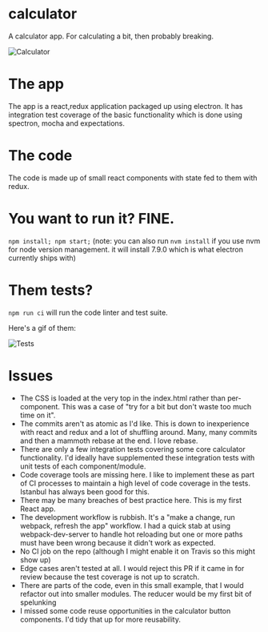 # calculator
A calculator app. For calculating a bit, then probably breaking.

![Calculator](https://i.imgur.com/q19MrKY.gif)

# The app

The app is a react,redux application packaged up using electron. It has integration test coverage of the basic functionality which is done using spectron, mocha and expectations.

# The code

The code is made up of small react components with state fed to them with redux. 

# You want to run it? FINE.

`npm install; npm start;` (note: you can also run `nvm install` if you use nvm for node version management. it will install 7.9.0 which is what electron currently ships with)

# Them tests?

`npm run ci` will run the code linter and test suite. 

Here's a gif of them:

![Tests](https://i.imgur.com/8o2NtL9.gif)

# Issues

- The CSS is loaded at the very top in the index.html rather than per-component. This was a case of "try for a bit but don't waste too much time on it". 
- The commits aren't as atomic as I'd like. This is down to inexperience with react and redux and a lot of shuffling around. Many, many commits and then a mammoth rebase at the end. I love rebase.
- There are only a few integration tests covering some core calculator functionality. I'd ideally have supplemented these integration tests with unit tests of each component/module. 
- Code coverage tools are missing here. I like to implement these as part of CI processes to maintain a high level of code coverage in the tests. Istanbul has always been good for this. 
- There may be many breaches of best practice here. This is my first React app.
- The development workflow is rubbish. It's a "make a change, run webpack, refresh the app" workflow. I had a quick stab at using webpack-dev-server to handle hot reloading but one or more paths must have been wrong because it didn't work as expected.
- No CI job on the repo (although I might enable it on Travis so this might show up)
- Edge cases aren't tested at all. I would reject this PR if it came in for review because the test coverage is not up to scratch. 
- There are parts of the code, even in this small example, that I would refactor out into smaller modules. The reducer would be my first bit of spelunking
- I missed some code reuse opportunities in the calculator button components. I'd tidy that up for more reusability.


